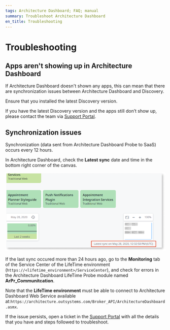 ```yaml
---
tags: Architecture Dashboard; FAQ; manual
summary: Troubleshoot Architecture Dashboard
en_title: Troubleshooting
---
```



# Troubleshooting

## Apps aren't showing up in Architecture Dashboard

If Architecture Dashboard doesn't shown any apps, this can mean that there are synchronization issues between Architecture Dashboard and Discovery.

Ensure that you installed the latest Discovery version.

If you have the latest Discovery version and the apps still don’t show up, please contact the team via [Support Portal](https://www.outsystems.com/goto/submit-support-case).

## Synchronization issues

Synchronization (data sent from Architecture Dashboard Probe to SaaS) occurs every 12 hours.

In Architecture Dashboard, check the **Latest sync** date and time in the bottom right corner of the canvas.

![Sync date and time in the Architecture Dashboard canvas](images/trouble-sync-date.png)

If the last sync occured more than 24 hours ago, go to the **Monitoring** tab of the Service Center of the LifeTime environment (`https://<lifetime_environment>/ServiceCenter`), and check for errors in the Architecture Dashboard LifeTime Probe module named **ArPr_Communitcation**.

Note that the **LifeTime environment** must be able to connect to Architecture Dashboard Web Service available at:`https://architecture.outsystems.com/Broker_API/ArchitectureDashboard.asmx`.

If the issue persists, open a ticket in the [Support Portal](https://www.outsystems.com/goto/submit-support-case) with all the details that you have and steps followed to troubleshoot.
